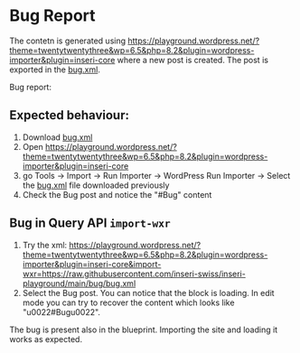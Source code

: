 # Bug Report

The contetn is generated using https://playground.wordpress.net/?theme=twentytwentythree&wp=6.5&php=8.2&plugin=wordpress-importer&plugin=inseri-core where a new post is created. The post is exported in the [bug.xml](bug.xml).

Bug report:

## Expected behaviour:

1. Download [bug.xml](bug.xml)
2. Open https://playground.wordpress.net/?theme=twentytwentythree&wp=6.5&php=8.2&plugin=wordpress-importer&plugin=inseri-core
3. go Tools -> Import -> Run Importer -> WordPress Run Importer -> Select the [bug.xml](bug.xml) file downloaded previously
4. Check the Bug post and notice the "#Bug" content

## Bug in Query API `import-wxr`

1. Try the xml: https://playground.wordpress.net/?theme=twentytwentythree&wp=6.5&php=8.2&plugin=wordpress-importer&plugin=inseri-core&import-wxr=https://raw.githubusercontent.com/inseri-swiss/inseri-playground/main/bug/bug.xml
2. Select the Bug post. You can notice that the block is loading. In edit mode you can try to recover the content which looks like "u0022#Bugu0022".

The bug is present also in the blueprint.
Importing the site and loading it works as expected.
